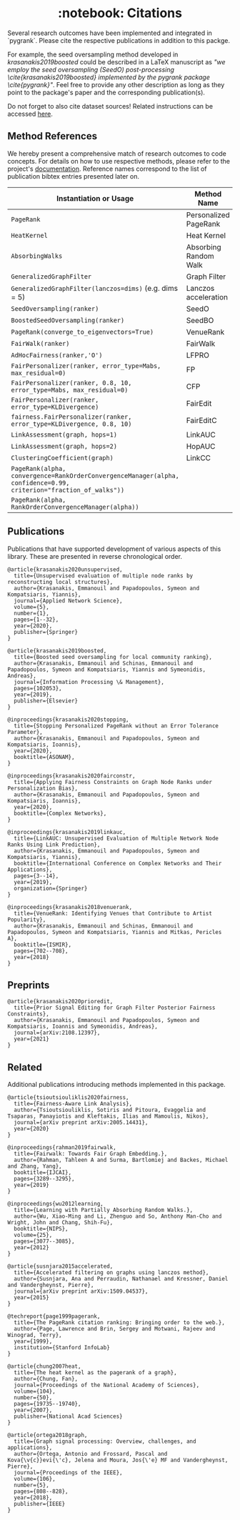 <center><h1>:notebook: Citations</h1></center>
Several research outcomes have been implemented and integrated in `pygrank`.
Please cite the respective publications in addition to this packge.

For example, the seed oversampling method developed in *krasanakis2019boosted*
could be described in a LaTeX manuscript as 
*"we employ the seed oversampling (SeedO) post-processing \cite{krasanakis2019boosted}
implemented by the pygrank package \cite{pygrank}"*. Feel free to provide any other
description as long as they point to the package's paper and the corresponding publication(s).

Do not forget to also cite dataset sources! Related instructions
can be accessed [here](datasets.md).

## Method References

We hereby present a comprehensive match of
research outcomes to code concepts. For details on how to use respective
methods, please refer to the project's [documentation](documentation.md).
Reference names correspond to the list of publication bibtex entries
presented later on.

Instantiation or Usage | Method Name | Citation
--- | --- | --- 
`PageRank` | Personalized PageRank | page1999pagerank
`HeatKernel` | Heat Kernel | chung2007heat
`AbsorbingWalks` | Absorbing Random Walk | wu2012learningadd
`GeneralizedGraphFilter` | Graph Filter | ortega2018graph
`GeneralizedGraphFilter(lanczos=dims)` (e.g. dims = 5) | Lanczos acceleration | susnjara2015accelerated
`SeedOversampling(ranker)` | SeedO | krasanakis2019boosted
`BoostedSeedOversampling(ranker)` | SeedBO | krasanakis2019boosted
`PageRank(converge_to_eigenvectors=True)` | VenueRank | krasanakis2018venuerank
`FairWalk(ranker)` | FairWalk |rahman2019fairwalk
`AdHocFairness(ranker,'O')` | LFPRO | tsioutsiouliklis2020fairness
`FairPersonalizer(ranker, error_type=Mabs, max_residual=0)` | FP | krasanakis2020fairconstr
`FairPersonalizer(ranker, 0.8, 10, error_type=Mabs, max_residual=0)` | CFP | krasanakis2020fairconstr
`FairPersonalizer(ranker, error_type=KLDivergence)` | FairEdit | krasanakis2020prioredit
`fairness.FairPersonalizer(ranker, error_type=KLDivergence, 0.8, 10)` | FairEditC | krasanakis2020prioredit
`LinkAssessment(graph, hops=1)` | LinkAUC | krasanakis2019linkauc
`LinkAssessment(graph, hops=2)` | HopAUC | krasanakis2020unsupervised
`ClusteringCoefficient(graph)` | LinkCC | krasanakis2020unsupervised
`PageRank(alpha, convergence=RankOrderConvergenceManager(alpha, confidence=0.99, criterion="fraction_of_walks"))` | | krasanakis2020stopping
`PageRank(alpha, RankOrderConvergenceManager(alpha))` | | krasanakis2020stopping


## Publications
Publications that have supported development of various aspects of
this library. These are presented in reverse chronological order.
```
@article{krasanakis2020unsupervised,
  title={Unsupervised evaluation of multiple node ranks by reconstructing local structures},
  author={Krasanakis, Emmanouil and Papadopoulos, Symeon and Kompatsiaris, Yiannis},
  journal={Applied Network Science},
  volume={5},
  number={1},
  pages={1--32},
  year={2020},
  publisher={Springer}
}
```
```
@article{krasanakis2019boosted,
  title={Boosted seed oversampling for local community ranking},
  author={Krasanakis, Emmanouil and Schinas, Emmanouil and Papadopoulos, Symeon and Kompatsiaris, Yiannis and Symeonidis, Andreas},
  journal={Information Processing \& Management},
  pages={102053},
  year={2019},
  publisher={Elsevier}
}
```
```
@inproceedings{krasanakis2020stopping,
  title={Stopping Personalized PageRank without an Error Tolerance Parameter},
  author={Krasanakis, Emmanouil and Papadopoulos, Symeon and Kompatsiaris, Ioannis},
  year={2020},
  booktitle={ASONAM},
}
```
```
@inproceedings{krasanakis2020fairconstr,
  title={Applying Fairness Constraints on Graph Node Ranks under Personalization Bias},
  author={Krasanakis, Emmanouil and Papadopoulos, Symeon and Kompatsiaris, Ioannis},
  year={2020},
  booktitle={Complex Networks},
}
```
```
@inproceedings{krasanakis2019linkauc,
  title={LinkAUC: Unsupervised Evaluation of Multiple Network Node Ranks Using Link Prediction},
  author={Krasanakis, Emmanouil and Papadopoulos, Symeon and Kompatsiaris, Yiannis},
  booktitle={International Conference on Complex Networks and Their Applications},
  pages={3--14},
  year={2019},
  organization={Springer}
}
```
```
@inproceedings{krasanakis2018venuerank,
  title={VenueRank: Identifying Venues that Contribute to Artist Popularity},
  author={Krasanakis, Emmanouil and Schinas, Emmanouil and Papadopoulos, Symeon and Kompatsiaris, Yiannis and Mitkas, Pericles A},
  booktitle={ISMIR},
  pages={702--708},
  year={2018}
}
```

## Preprints
```
@article{krasanakis2020prioredit,
  title={Prior Signal Editing for Graph Filter Posterior Fairness Constraints},
  author={Krasanakis, Emmanouil and Papadopoulos, Symeon and Kompatsiaris, Ioannis and Symeonidis, Andreas},
  journal={arXiv:2108.12397},	
  year={2021}
}
```

## Related
Additional publications introducing methods implemented in this package.

```
@article{tsioutsiouliklis2020fairness,
  title={Fairness-Aware Link Analysis},
  author={Tsioutsiouliklis, Sotiris and Pitoura, Evaggelia and Tsaparas, Panayiotis and Kleftakis, Ilias and Mamoulis, Nikos},
  journal={arXiv preprint arXiv:2005.14431},
  year={2020}
}
```
```
@inproceedings{rahman2019fairwalk,
  title={Fairwalk: Towards Fair Graph Embedding.},
  author={Rahman, Tahleen A and Surma, Bartlomiej and Backes, Michael and Zhang, Yang},
  booktitle={IJCAI},
  pages={3289--3295},
  year={2019}
}
```
```
@inproceedings{wu2012learning,
  title={Learning with Partially Absorbing Random Walks.},
  author={Wu, Xiao-Ming and Li, Zhenguo and So, Anthony Man-Cho and Wright, John and Chang, Shih-Fu},
  booktitle={NIPS},
  volume={25},
  pages={3077--3085},
  year={2012}
}
```
```
@article{susnjara2015accelerated,
  title={Accelerated filtering on graphs using lanczos method},
  author={Susnjara, Ana and Perraudin, Nathanael and Kressner, Daniel and Vandergheynst, Pierre},
  journal={arXiv preprint arXiv:1509.04537},
  year={2015}
}
```
```
@techreport{page1999pagerank,
  title={The PageRank citation ranking: Bringing order to the web.},
  author={Page, Lawrence and Brin, Sergey and Motwani, Rajeev and Winograd, Terry},
  year={1999},
  institution={Stanford InfoLab}
}
```
```
@article{chung2007heat,
  title={The heat kernel as the pagerank of a graph},
  author={Chung, Fan},
  journal={Proceedings of the National Academy of Sciences},
  volume={104},
  number={50},
  pages={19735--19740},
  year={2007},
  publisher={National Acad Sciences}
}
```
```
@article{ortega2018graph,
  title={Graph signal processing: Overview, challenges, and applications},
  author={Ortega, Antonio and Frossard, Pascal and Kova{\v{c}}evi{\'c}, Jelena and Moura, Jos{\'e} MF and Vandergheynst, Pierre},
  journal={Proceedings of the IEEE},
  volume={106},
  number={5},
  pages={808--828},
  year={2018},
  publisher={IEEE}
}
```
